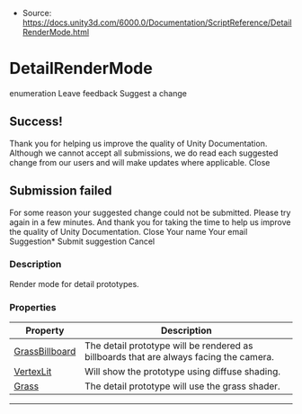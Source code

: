 * Source: https://docs.unity3d.com/6000.0/Documentation/ScriptReference/DetailRenderMode.html

# DetailRenderMode
enumeration
Leave feedback
Suggest a change
## Success!
Thank you for helping us improve the quality of Unity Documentation. Although we cannot accept all submissions, we do read each suggested change from our users and will make updates where applicable.
Close
## Submission failed
For some reason your suggested change could not be submitted. Please <a>try again</a> in a few minutes. And thank you for taking the time to help us improve the quality of Unity Documentation.
Close
Your name Your email Suggestion* Submit suggestion
Cancel
### Description
Render mode for detail prototypes.
### Properties
Property | Description  
---|---  
[GrassBillboard](https://docs.unity3d.com/6000.0/Documentation/ScriptReference/DetailRenderMode.GrassBillboard.html) | The detail prototype will be rendered as billboards that are always facing the camera.  
[VertexLit](https://docs.unity3d.com/6000.0/Documentation/ScriptReference/DetailRenderMode.VertexLit.html) | Will show the prototype using diffuse shading.  
[Grass](https://docs.unity3d.com/6000.0/Documentation/ScriptReference/DetailRenderMode.Grass.html) | The detail prototype will use the grass shader.  
* * *
